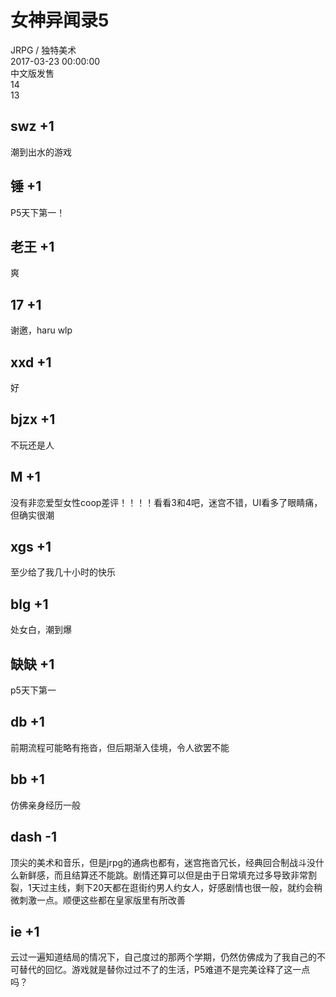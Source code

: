 



# 女神异闻录5
  
JRPG / 独特美术  
2017-03-23 00:00:00  
中文版发售  
14  
13
## swz +1


潮到出水的游戏
## 锤 +1


P5天下第一！
## 老王 +1


爽
## 17 +1


谢邀，haru wlp
## xxd +1


好
## bjzx +1


不玩还是人
## M +1


没有非恋爱型女性coop差评！！！！看看3和4吧，迷宫不错，UI看多了眼睛痛，但确实很潮
## xgs +1


至少给了我几十小时的快乐
## blg +1


处女白，潮到爆
## 缺缺 +1


p5天下第一
##  db +1 


 前期流程可能略有拖沓，但后期渐入佳境，令人欲罢不能 
## bb +1


仿佛亲身经历一般
## dash -1


顶尖的美术和音乐，但是jrpg的通病也都有，迷宫拖沓冗长，经典回合制战斗没什么新鲜感，而且结算还不能跳。剧情还算可以但是由于日常填充过多导致非常割裂，1天过主线，剩下20天都在逛街约男人约女人，好感剧情也很一般，就约会稍微刺激一点。顺便这些都在皇家版里有所改善
## ie +1


云过一遍知道结局的情况下，自己度过的那两个学期，仍然仿佛成为了我自己的不可替代的回忆。游戏就是替你过过不了的生活，P5难道不是完美诠释了这一点吗？
